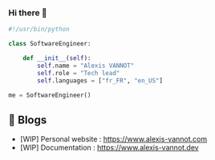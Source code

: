 ### Hi there 👋

```python
#!/usr/bin/python

class SoftwareEngineer:

    def __init__(self):
        self.name = "Alexis VANNOT"
        self.role = "Tech lead"
        self.languages = ["fr_FR", "en_US"]

me = SoftwareEngineer()
```

## 📝 Blogs

- [WIP] Personal website : https://www.alexis-vannot.com
- [WIP] Documentation : https://www.alexis-vannot.dev
